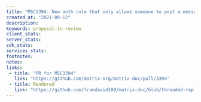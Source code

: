 ```yaml
---
title: "MSC3394: New auth rule that only allows someone to post a message in relation to another message"
created_at: "2021-09-12"
description:
keywords: proposal-in-review
client_stats:
server_stats:
sdk_stats:
services_stats:
footnotes:
notes:
links:
 - title: "PR for MSC3394"
   link: "https://github.com/matrix-org/matrix-doc/pull/3394"
 - title: Rendered
   link: "https://github.com/frandavid100/matrix-doc/blob/threaded-replies/proposals/3394-new-auth-rule-that-only-allows-someone-to-post-a-message-in-relation-to-another-message.md"
---
```


